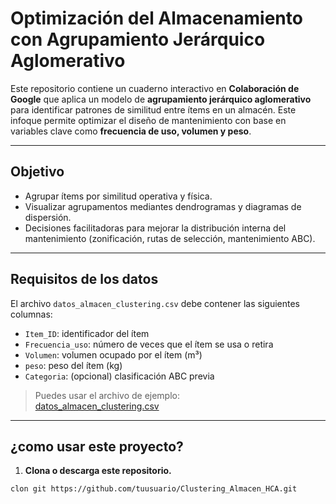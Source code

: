 # Optimización del Almacenamiento con Agrupamiento Jerárquico Aglomerativo

Este repositorio contiene un cuaderno interactivo en **Colaboración de Google** que aplica un modelo de **agrupamiento jerárquico aglomerativo** para identificar patrones de similitud entre ítems en un almacén. Este infoque permite optimizar el diseño de mantenimiento con base en variables clave como **frecuencia de uso, volumen y peso**.

---

## Objetivo

- Agrupar ítems por similitud operativa y física.
- Visualizar agrupamentos mediantes dendrogramas y diagramas de dispersión.
- Decisiones facilitadoras para mejorar la distribución interna del mantenimiento (zonificación, rutas de selección, mantenimiento ABC).

---

## Requisitos de los datos

El archivo `datos_almacen_clustering.csv` debe contener las siguientes columnas:

- `Item_ID`: identificador del ítem
- `Frecuencia_uso`: número de veces que el ítem se usa o retira
- `Volumen`: volumen ocupado por el ítem (m³)
- `peso`: peso del ítem (kg)
- `Categoria`: (opcional) clasificación ABC previa

> Puedes usar el archivo de ejemplo:  
>  [datos_almacen_clustering.csv](https://github.com/CristianZafra/Agrupamiento_Almacen_ClusteringJerarquico/blob/main/datos_almacen_clustering.csv)

---

## ¿como usar este proyecto?

1. **Clona o descarga este repositorio.**

```bash
clon git https://github.com/tuusuario/Clustering_Almacen_HCA.git
